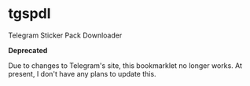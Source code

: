 # tgspdl
Telegram Sticker Pack Downloader

**Deprecated**

Due to changes to Telegram's site, this bookmarklet no longer works. At present, I don't have any plans to update this.
